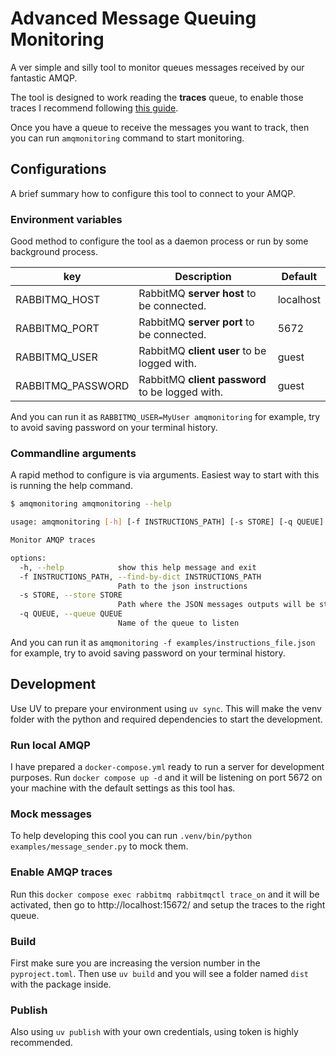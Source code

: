 # Advanced Message Queuing Monitoring

A ver simple and silly tool to monitor queues messages received by our fantastic AMQP.

The tool is designed to work reading the **traces** queue, to enable those traces
I recommend following [this guide](https://github.com/MarcialRosales/rabbitmq-tracing-guide).

Once you have a queue to receive the messages you want to track, then you can run `amqmonitoring` command to
start monitoring.

## Configurations

A brief summary how to configure this tool to connect to your AMQP.

### Environment variables

Good method to configure the tool as a daemon process or run by some background process. 

| key               | Description                                     | Default   |
|-------------------|-------------------------------------------------|-----------|
| RABBITMQ_HOST     | RabbitMQ **server host** to be connected.       | localhost |
| RABBITMQ_PORT     | RabbitMQ **server port** to be connected.       | 5672      |
| RABBITMQ_USER     | RabbitMQ **client user** to be logged with.     | guest     |
| RABBITMQ_PASSWORD | RabbitMQ **client password** to be logged with. | guest     |

And you can run it as `RABBITMQ_USER=MyUser amqmonitoring` for example,
try to avoid saving password on your terminal history.

### Commandline arguments

A rapid method to configure is via arguments. Easiest way to start with this is running
the help command.

```bash
$ amqmonitoring amqmonitoring --help

usage: amqmonitoring [-h] [-f INSTRUCTIONS_PATH] [-s STORE] [-q QUEUE]

Monitor AMQP traces

options:
  -h, --help            show this help message and exit
  -f INSTRUCTIONS_PATH, --find-by-dict INSTRUCTIONS_PATH
                        Path to the json instructions
  -s STORE, --store STORE
                        Path where the JSON messages outputs will be stored
  -q QUEUE, --queue QUEUE
                        Name of the queue to listen
```

And you can run it as `amqmonitoring -f examples/instructions_file.json` for example,
try to avoid saving password on your terminal history.

## Development

Use UV to prepare your environment using `uv sync`. This will make the venv folder with the python and required
dependencies to start the development.

### Run local AMQP

I have prepared a `docker-compose.yml` ready to run a server for development purposes. Run `docker compose up -d`
and it will be listening on port 5672 on your machine with the default settings as this tool has.

### Mock messages

To help developing this cool you can run `.venv/bin/python examples/message_sender.py` to mock them.

### Enable AMQP traces

Run this `docker compose exec rabbitmq rabbitmqctl trace_on` and it will be activated,
then go to http://localhost:15672/ and setup the traces to the right queue.

### Build

First make sure you are increasing the version number in the `pyproject.toml`. Then use `uv build` and you will
see a folder named `dist` with the package inside.

### Publish

Also using `uv publish` with your own credentials, using token is highly recommended.